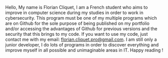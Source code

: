 Hello,
My name is Florian Cliquet, I am a French student who aims to improve in computer science during my studies in order to work in cybersecurity.
This program must be one of my multiple programs which are on Github for the sole purpose of being published on my portfolio and/or accessing the advantages of Github for previous versions and the security that this brings to my code.
If you want to use my code, just contact me with my email: florian.cliquet.pro@gmail.com.
I am still only a junior developer, I do lots of programs in order to discover everything and improve myself in all possible and unimaginable areas in IT.
Happy reading !
<!---
FlorianCliquet/FlorianCliquet is a ✨ special ✨ repository because its `README.md` (this file) appears on your GitHub profile.
You can click the Preview link to take a look at your changes.
--->

